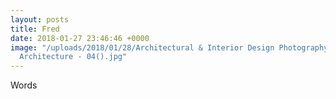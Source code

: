 ```yaml
---
layout: posts
title: Fred
date: 2018-01-27 23:46:46 +0000
image: "/uploads/2018/01/28/Architectural & Interior Design Photography - Purple Moss
  Architecture - 04().jpg"
---
```

Words